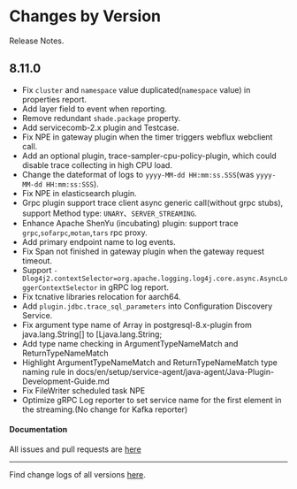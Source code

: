 Changes by Version
==================
Release Notes.

8.11.0
------------------

* Fix `cluster` and `namespace` value duplicated(`namespace` value) in properties report.
* Add layer field to event when reporting.
* Remove redundant `shade.package` property.
* Add servicecomb-2.x plugin and Testcase.
* Fix NPE in gateway plugin when the timer triggers webflux webclient call.
* Add an optional plugin, trace-sampler-cpu-policy-plugin, which could disable trace collecting in high CPU load.
* Change the dateformat of logs to `yyyy-MM-dd HH:mm:ss.SSS`(was `yyyy-MM-dd HH:mm:ss:SSS`).
* Fix NPE in elasticsearch plugin.
* Grpc plugin support trace client async generic call(without grpc stubs), support Method type: `UNARY`、`SERVER_STREAMING`.
* Enhance Apache ShenYu (incubating) plugin: support trace `grpc`,`sofarpc`,`motan`,`tars` rpc proxy.
* Add primary endpoint name to log events.
* Fix Span not finished in gateway plugin when the gateway request timeout.
* Support `-Dlog4j2.contextSelector=org.apache.logging.log4j.core.async.AsyncLoggerContextSelector` in gRPC log report.
* Fix tcnative libraries relocation for aarch64.
* Add `plugin.jdbc.trace_sql_parameters` into Configuration Discovery Service.
* Fix argument type name of Array in postgresql-8.x-plugin from java.lang.String[] to [Ljava.lang.String; 
* Add type name checking in ArgumentTypeNameMatch and ReturnTypeNameMatch
* Highlight ArgumentTypeNameMatch and ReturnTypeNameMatch type naming rule in docs/en/setup/service-agent/java-agent/Java-Plugin-Development-Guide.md
* Fix FileWriter scheduled task NPE
* Optimize gRPC Log reporter to set service name for the first element in the streaming.(No change for Kafka reporter)

#### Documentation


All issues and pull requests are [here](https://github.com/apache/skywalking/milestone/130?closed=1)

------------------
Find change logs of all versions [here](changes).
